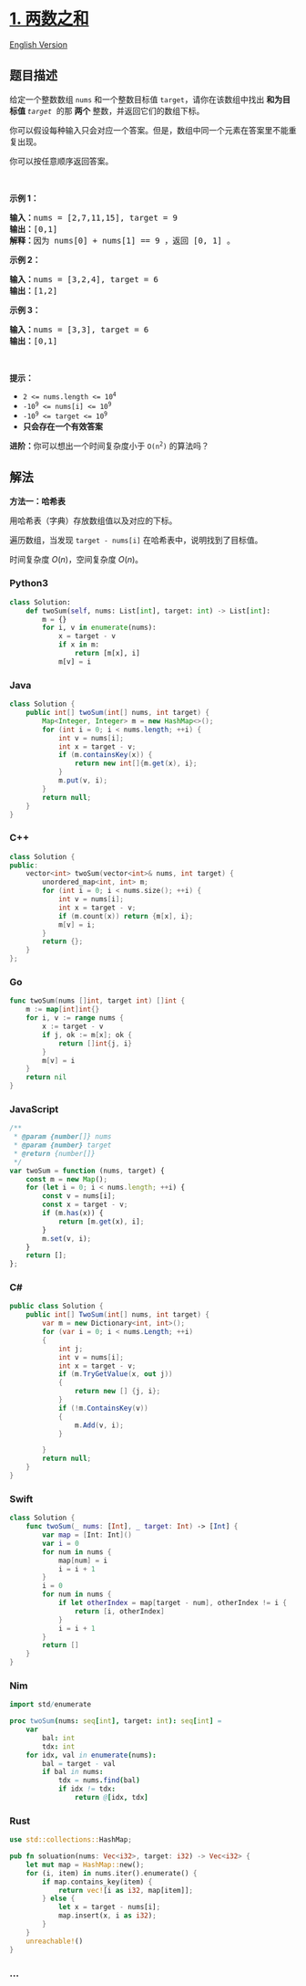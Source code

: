 # [1. 两数之和](https://leetcode.cn/problems/two-sum)

[English Version](/solution/0000-0099/0001.Two%20Sum/README_EN.md)

## 题目描述

<!-- 这里写题目描述 -->

<p>给定一个整数数组 <code>nums</code>&nbsp;和一个整数目标值 <code>target</code>，请你在该数组中找出 <strong>和为目标值 </strong><em><code>target</code></em>&nbsp; 的那&nbsp;<strong>两个</strong>&nbsp;整数，并返回它们的数组下标。</p>

<p>你可以假设每种输入只会对应一个答案。但是，数组中同一个元素在答案里不能重复出现。</p>

<p>你可以按任意顺序返回答案。</p>

<p>&nbsp;</p>

<p><strong>示例 1：</strong></p>

<pre>
<strong>输入：</strong>nums = [2,7,11,15], target = 9
<strong>输出：</strong>[0,1]
<strong>解释：</strong>因为 nums[0] + nums[1] == 9 ，返回 [0, 1] 。
</pre>

<p><strong>示例 2：</strong></p>

<pre>
<strong>输入：</strong>nums = [3,2,4], target = 6
<strong>输出：</strong>[1,2]
</pre>

<p><strong>示例 3：</strong></p>

<pre>
<strong>输入：</strong>nums = [3,3], target = 6
<strong>输出：</strong>[0,1]
</pre>

<p>&nbsp;</p>

<p><strong>提示：</strong></p>

<ul>
	<li><code>2 &lt;= nums.length &lt;= 10<sup>4</sup></code></li>
	<li><code>-10<sup>9</sup> &lt;= nums[i] &lt;= 10<sup>9</sup></code></li>
	<li><code>-10<sup>9</sup> &lt;= target &lt;= 10<sup>9</sup></code></li>
	<li><strong>只会存在一个有效答案</strong></li>
</ul>

<p><strong>进阶：</strong>你可以想出一个时间复杂度小于 <code>O(n<sup>2</sup>)</code> 的算法吗？</p>

## 解法

<!-- 这里可写通用的实现逻辑 -->

**方法一：哈希表**

用哈希表（字典）存放数组值以及对应的下标。

遍历数组，当发现 `target - nums[i]` 在哈希表中，说明找到了目标值。

时间复杂度 $O(n)$，空间复杂度 $O(n)$。

<!-- tabs:start -->

### **Python3**

<!-- 这里可写当前语言的特殊实现逻辑 -->

```python
class Solution:
    def twoSum(self, nums: List[int], target: int) -> List[int]:
        m = {}
        for i, v in enumerate(nums):
            x = target - v
            if x in m:
                return [m[x], i]
            m[v] = i
```

### **Java**

<!-- 这里可写当前语言的特殊实现逻辑 -->

```java
class Solution {
    public int[] twoSum(int[] nums, int target) {
        Map<Integer, Integer> m = new HashMap<>();
        for (int i = 0; i < nums.length; ++i) {
            int v = nums[i];
            int x = target - v;
            if (m.containsKey(x)) {
                return new int[]{m.get(x), i};
            }
            m.put(v, i);
        }
        return null;
    }
}
```

### **C++**

```cpp
class Solution {
public:
    vector<int> twoSum(vector<int>& nums, int target) {
        unordered_map<int, int> m;
        for (int i = 0; i < nums.size(); ++i) {
            int v = nums[i];
            int x = target - v;
            if (m.count(x)) return {m[x], i};
            m[v] = i;
        }
        return {};
    }
};
```

### **Go**

```go
func twoSum(nums []int, target int) []int {
	m := map[int]int{}
	for i, v := range nums {
		x := target - v
		if j, ok := m[x]; ok {
			return []int{j, i}
		}
		m[v] = i
	}
	return nil
}
```

### **JavaScript**

```js
/**
 * @param {number[]} nums
 * @param {number} target
 * @return {number[]}
 */
var twoSum = function (nums, target) {
    const m = new Map();
    for (let i = 0; i < nums.length; ++i) {
        const v = nums[i];
        const x = target - v;
        if (m.has(x)) {
            return [m.get(x), i];
        }
        m.set(v, i);
    }
    return [];
};
```

### **C#**

```cs
public class Solution {
    public int[] TwoSum(int[] nums, int target) {
        var m = new Dictionary<int, int>();
        for (var i = 0; i < nums.Length; ++i)
        {
            int j;
            int v = nums[i];
            int x = target - v;
            if (m.TryGetValue(x, out j))
            {
                return new [] {j, i};
            }
            if (!m.ContainsKey(v))
            {
                m.Add(v, i);
            }

        }
        return null;
    }
}
```

### **Swift**

```swift
class Solution {
    func twoSum(_ nums: [Int], _ target: Int) -> [Int] {
        var map = [Int: Int]()
        var i = 0
        for num in nums {
            map[num] = i
            i = i + 1
        }
        i = 0
        for num in nums {
            if let otherIndex = map[target - num], otherIndex != i {
                return [i, otherIndex]
            }
            i = i + 1
        }
        return []
    }
}
```

### **Nim**

```nim
import std/enumerate

proc twoSum(nums: seq[int], target: int): seq[int] =
    var
        bal: int
        tdx: int
    for idx, val in enumerate(nums):
        bal = target - val
        if bal in nums:
            tdx = nums.find(bal)
            if idx != tdx:
                return @[idx, tdx]

```

### **Rust**

```rust
use std::collections::HashMap;

pub fn soluation(nums: Vec<i32>, target: i32) -> Vec<i32> {
    let mut map = HashMap::new();
    for (i, item) in nums.iter().enumerate() {
        if map.contains_key(item) {
            return vec![i as i32, map[item]];
        } else {
            let x = target - nums[i];
            map.insert(x, i as i32);
        }
    }
    unreachable!()
}
```

### **...**

```

```

<!-- tabs:end -->
